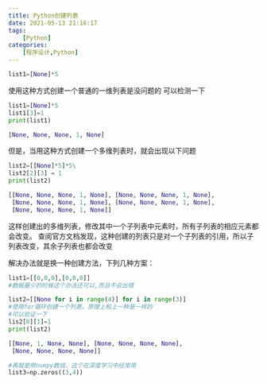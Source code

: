 ```yaml
---
title: Python创建列表
date: 2021-05-13 21:16:17
tags: 
    [Python] 
categories: 
    [程序设计,Python]
---
```


```python
list1=[None]*5
```
使用这种方式创建一个普通的一维列表是没问题的
可以检测一下

```python
list1=[None]*5
list1[3]=1
print(list1)

[None, None, None, 1, None]
```
但是，当用这种方式创建一个多维列表时，就会出现以下问题

```python
list2=[[None]*5]*5\
list2[2][3] = 1
print(list2)

[[None, None, None, 1, None], [None, None, None, 1, None],
 [None, None, None, 1, None], [None, None, None, 1, None],
 [None, None, None, 1, None]]
```
这样创建出的多维列表，修改其中一个子列表中元素时，所有子列表的相应元素都会改变。
查阅官方文档发现，这种创建的列表只是对一个子列表的引用，所以子列表改变，其余子列表也都会改变

解决办法就是换一种创建方法，下列几种方案：

```python
list1=[[0,0,0],[0,0,0]]
#数据量少的时候这个办法还可以,而且不会出错

list2=[[None for i in range(4)] for i in range(3)]
#使用for循环创建一个列表，原理上和上一种是一样的
#可以验证一下
lis2[0][1]=1
print(list2)

[[None, 1, None, None], [None, None, None, None],
 [None, None, None, None]]

#再就是用numpy数组，这个在深度学习中经常用
list3=np.zeros((3,4))
```

